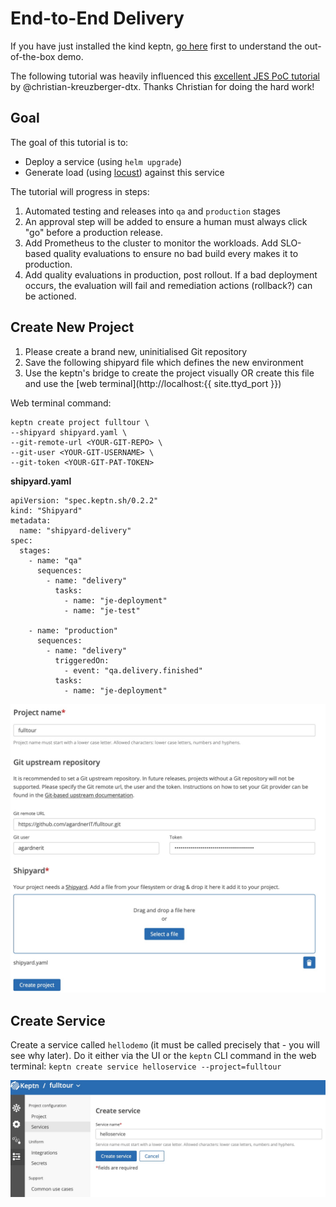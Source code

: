 # End-to-End Delivery

If you have just installed the kind keptn, [go here](first-steps.md) first to understand the out-of-the-box demo.

The following tutorial was heavily influenced this [excellent JES PoC tutorial](https://github.com/christian-kreuzberger-dtx/keptn-job-executor-delivery-poc) by @christian-kreuzberger-dtx. Thanks Christian for doing the hard work!

## Goal

The goal of this tutorial is to:
- Deploy a service (using `helm upgrade`)
- Generate load (using [locust](https://locust.io)) against this service

The tutorial will progress in steps:
1. Automated testing and releases into `qa` and `production` stages
2. An approval step will be added to ensure a human must always click "go" before a production release.
3. Add Prometheus to the cluster to monitor the workloads. Add SLO-based quality evaluations to ensure no bad build every makes it to production.
4. Add quality evaluations in production, post rollout. If a bad deployment occurs, the evaluation will fail and remediation actions (rollback?) can be actioned.

## Create New Project

1. Please create a brand new, uninitialised Git repository
2. Save the following shipyard file which defines the new environment
3. Use the keptn's bridge to create the project visually OR create this file and use the [web terminal](http://localhost:{{ site.ttyd_port }})

Web terminal command:
```
keptn create project fulltour \
--shipyard shipyard.yaml \
--git-remote-url <YOUR-GIT-REPO> \
--git-user <YOUR-GIT-USERNAME> \
--git-token <YOUR-GIT-PAT-TOKEN>
```

**shipyard.yaml**
```
apiVersion: "spec.keptn.sh/0.2.2"
kind: "Shipyard"
metadata:
  name: "shipyard-delivery"
spec:
  stages:
    - name: "qa"
      sequences:
        - name: "delivery"
          tasks:
            - name: "je-deployment"
            - name: "je-test"

    - name: "production"
      sequences:
        - name: "delivery"
          triggeredOn:
            - event: "qa.delivery.finished"
          tasks:
            - name: "je-deployment"
```

![create project](assets/create-project.jpg)

## Create Service
Create a service called `hellodemo` (it must be called precisely that - you will see why later). Do it either via the UI or the `keptn` CLI command in the web terminal: `keptn create service helloservice --project=fulltour`

![create service](assets/create-service.jpg)

